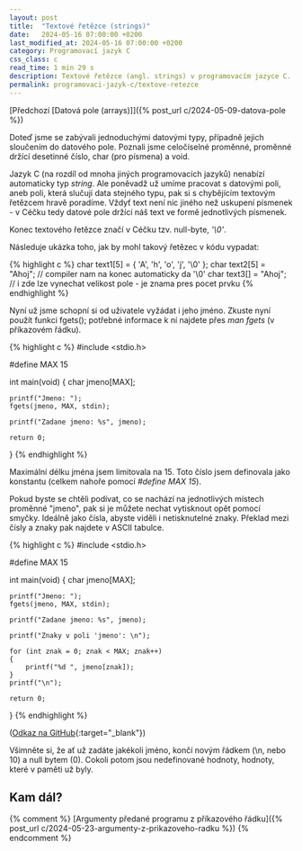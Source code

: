 ```yaml
---
layout: post
title:  "Textové řetězce (strings)"
date:   2024-05-16 07:00:00 +0200
last_modified_at: 2024-05-16 07:00:00 +0200
category: Programovací jazyk C
css_class: c
read_time: 1 min 29 s
description: Textové řetězce (angl. strings) v programovacím jazyce C. Struktury pro ukládání textu.
permalink: programovaci-jazyk-c/textove-retezce
---
```


[Předchozí [Datová pole (arrays)]]({% post_url c/2024-05-09-datova-pole %})

Doteď jsme se zabývali jednoduchými datovými typy, případně jejich sloučením do datového pole. Poznali jsme celočíselné proměnné, proměnné držící desetinné číslo, char (pro písmena) a void.

Jazyk C (na rozdíl od mnoha jiných programovacích jazyků) nenabízí automaticky typ *string*. Ale poněvadž už umíme pracovat s datovými poli, aneb poli, která slučují data stejného typu, pak si s chybějícím textovým řetězcem hravě poradíme. Vždyť text není nic jiného než uskupení písmenek - v Céčku tedy datové pole držící náš text ve formě jednotlivých písmenek.

Konec textového řetězce značí v Céčku tzv. null-byte, *'\0'*.

Následuje ukázka toho, jak by mohl takový řetězec v kódu vypadat:

{% highlight c %}
char text1[5] = { 'A', 'h', 'o', 'j', '\0' };
char text2[5] = "Ahoj";     // compiler nam na konec automaticky da '\0'
char text3[] = "Ahoj";      // i zde lze vynechat velikost pole - je znama pres pocet prvku
{% endhighlight %}

Nyní už jsme schopní si od uživatele vyžádat i jeho jméno. Zkuste nyní použít funkci fgets(); potřebné informace k ní najdete přes *man fgets* (v příkazovém řádku).

{% highlight c %}
#include <stdio.h>

#define MAX 15

int main(void)
{
    char jmeno[MAX];

    printf("Jmeno: ");
    fgets(jmeno, MAX, stdin);

    printf("Zadane jmeno: %s", jmeno);

    return 0;
} {% endhighlight %}

Maximální délku jména jsem limitovala na 15. Toto číslo jsem definovala jako konstantu (celkem nahoře pomocí *#define MAX 15*).

Pokud byste se chtěli podívat, co se nachází na jednotlivých místech proměnné "jmeno", pak si je můžete nechat vytisknout opět pomocí smyčky. Ideálně jako čísla, abyste viděli i netisknutelné znaky. Překlad mezi čísly a znaky pak najdete v ASCII tabulce.

{% highlight c %}
#include <stdio.h>

#define MAX 15

int main(void)
{
    char jmeno[MAX];

    printf("Jmeno: ");
    fgets(jmeno, MAX, stdin);

    printf("Zadane jmeno: %s", jmeno);

    printf("Znaky v poli 'jmeno': \n");

    for (int znak = 0; znak < MAX; znak++)
    {
        printf("%d ", jmeno[znak]);
    }
    printf("\n");

    return 0;
} {% endhighlight %}

([Odkaz na GitHub](https://github.com/kaelwi/kaelwi-c/blob/master/2024-05-16-textove-retezce/textove-retezce.c){:target="_blank"})

Všimněte si, že ať už zadáte jakékoli jméno, končí novým řádkem (\n, nebo 10) a null bytem (0). Cokoli potom jsou nedefinované hodnoty, hodnoty, které v paměti už byly.

## Kam dál?

{% comment %} [Argumenty předané programu z příkazového řádku]({% post_url c/2024-05-23-argumenty-z-prikazoveho-radku %}) {% endcomment %}
